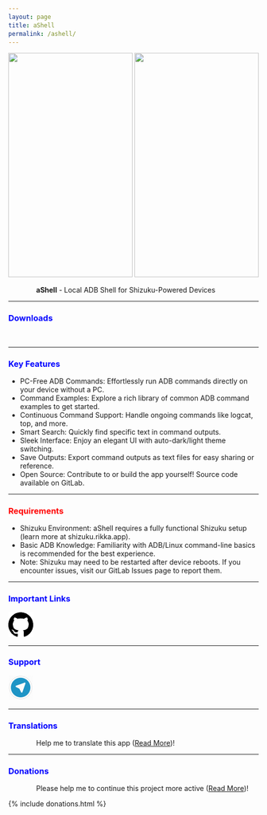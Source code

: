 ```yaml
---
layout: page
title: aShell
permalink: /ashell/
---
```


<style>
    tab1 { padding-left: 4em; }
</style>

<p style="text-align: center"><img src="https://gitlab.com/sunilpaulmathew/ashell/-/raw/master/fastlane/metadata/android/en-US/images/phoneScreenshots/4.png" alt="" width="250" height="450" /> <img src="https://gitlab.com/sunilpaulmathew/ashell/-/raw/master/fastlane/metadata/android/en-US/images/phoneScreenshots/1.png" alt="" width="250" height="450" /></p>

<p style="text-align: justify"><tab1><strong>aShell</strong> - Local ADB Shell for Shizuku-Powered Devices</tab1></p>

<hr>

<h3 style="color: blue">Downloads</h3>

<p><a href="https://play.google.com/store/apps/details?id=in.sunilpaulmathew.ashell" target="_blank"><img src="https://play.google.com/intl/en_us/badges/images/generic/en-play-badge.png" alt="" height="60" /></a> <a href="https://f-droid.org/packages/in.sunilpaulmathew.ashell" target="_blank"><img src="https://fdroid.gitlab.io/artwork/badge/get-it-on.png" alt="" height="60" /></a> <a href="https://gitlab.com/sunilpaulmathew/ashell/-/tags" target="_blank"><img src="https://i.ibb.co/q0mdc4Z/get-it-on-github.png" alt="" height="60" /></a></p>

<hr>

<h3 style="color: blue">Key Features</h3>

* PC-Free ADB Commands: Effortlessly run ADB commands directly on your device without a PC.
* Command Examples: Explore a rich library of common ADB command examples to get started.
* Continuous Command Support: Handle ongoing commands like logcat, top, and more.
* Smart Search: Quickly find specific text in command outputs.
* Sleek Interface: Enjoy an elegant UI with auto-dark/light theme switching.
* Save Outputs: Export command outputs as text files for easy sharing or reference.
* Open Source: Contribute to or build the app yourself! Source code available on GitLab.

<hr>

<h3 style="color: red">Requirements</h3>

* Shizuku Environment: aShell requires a fully functional Shizuku setup (learn more at shizuku.rikka.app).
* Basic ADB Knowledge: Familiarity with ADB/Linux command-line basics is recommended for the best experience.
* Note: Shizuku may need to be restarted after device reboots. If you encounter issues, visit our GitLab Issues page to report them.

<hr>

<h3 style="color: blue">Important Links</h3>

<p><a href="https://gitlab.com/sunilpaulmathew/ashell" target="_blank"><img src="https://github.com/SmartPack/SmartPack.github.io/blob/master/assets/pic002.png?raw=true" alt="" width="50" height="50" /></a></p>

<hr>

<h3 style="color: blue">Support</h3>

<a href="https://t.me/smartpack_kmanager" target="_blank"><img src="https://github.com/SmartPack/SmartPack.github.io/blob/master/assets/pic006.png?raw=true" alt="" width="50" height="50" /></a>

<hr>

<h3 style="color: blue">Translations</h3>

<p style="text-align: justify"><tab1>Help me to translate this app (<a href="{{ site.github.url }}/translations/" target="_self">Read More</a>)!</tab1></p>

<hr>

<h3 style="color: blue">Donations</h3>

<p style="text-align: justify"><tab1>Please help me to continue this project more active (<a href="{{ site.github.url }}/donation/" target="_self">Read More</a>)!</tab1></p>

{% include donations.html %}
